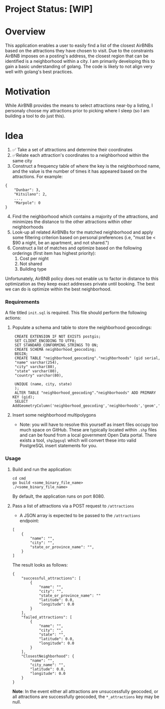 # Project Status: [WIP]

# Overview

This application enables a user to easily find a list of the closest AirBNBs based on the attractions they have chosen to visit.  Due to the constraints AirBNB imposes on a posting's address, the closest region that can be identified is a neighborhood within a city.  I am primarily developing this to gain a basic understanding of golang.  The  code is likely to not align very well with golang's best practices.

# Motivation

While AirBNB provides the means to select attractions near-by a listing, I personaly choose my attractions prior to picking where I sleep (so I am building a tool to do just this).

# Idea
1. ✅ Take a set of attractions and determine their coordinates
2. ✅Relate each attraction's coordinates to a neighborhood within the same city
3. Construct a frequency table of where the key is the neighborhood name, and the value is the number of times it has appeared based on the attractions. For example:
```
{
    "Dunbar": 3,
    "Kitsilano": 2,
    ...,
    "Marpole": 0
}
```
4. Find the neighborhood which contains a majority of the attractions, and minimizes the distance to the other attractions within other neighborhoods
5. Look-up all related AirBNBs for the matched neighborhood and apply some filtering criterion based on personal preferences (i.e, "must be < $90 a night, be an apartment, and not shared.")
6. Construct a list of matches and optimize based on the following orderings (first item has highest priority):
    1. Cost per night
    2. Not shared
    3. Building type

Unfortunately, AirBNB policy does not enable us to factor in distance to this optimization as they keep exact addresses private until booking. The best we can do is optimize within the best neighborhood.

### Requirements

A file titled `init.sql` is required. This file should perform the following actions:
1. Populate a schema and table to store the neighborhood geocodings:

        CREATE EXTENSION IF NOT EXISTS postgis;
        SET CLIENT_ENCODING TO UTF8;
        SET STANDARD_CONFORMING_STRINGS TO ON;
        CREATE SCHEMA neighborhood_geocoding;
        BEGIN;
        CREATE TABLE "neighborhood_geocoding"."neighborhoods" (gid serial,
        "name" varchar(254),
        "city" varchar(80),
        "state" varchar(80),
        "country" varchar(80),

        UNIQUE (name, city, state)
        );
        ALTER TABLE "neighborhood_geocoding"."neighborhoods" ADD PRIMARY KEY (gid);
        SELECT AddGeometryColumn('neighborhood_geocoding','neighborhoods','geom','4326','MULTIPOLYGON',2);
2. Insert some neighborhood multipolygons
    - Note: you will have to resolve this yourself as insert files occupy too much space on GitHub. These are typically located within `.shp` files and can be found from a local government Open Data portal. There exists a tool, `shp2pgsql` which will convert these into valid PostgreSQL insert statements for you.
 
### Usage
1. Build and run the application:
    ```
    cd cmd
    go build <some_binary_file_name>
    ./<some_binary_file_name>
    ```

    By default, the application runs on port 8080.

2. Pass a list of attractions via a POST request to `/attractions`

    - A JSON array is expected to be passed to the `/attractions` endpoint:
    ```
    [
        {
            "name": "",
            "city": "",
            "state_or_province_name": "",
        }
    ]
    ```

    The result looks as follows:
    ```
    {
        "successful_attractions": [
            {
                "name": "",
                "city": "",
                "state_or_province_name": ""
                "latitude": 0.0,
                "longitude": 0.0
            }
        ],
        "failed_attractions": [
            {
                "name": "",
                "city": "",
                "state": "",
                "latitude": 0.0,
                "longitude": 0.0
            }
        ],
        "ClosestNeighborhood": {
            "name": "",
            "city_name": "",
            "latitude": 0.0,
            "longitude": 0.0
        }
    }
    ```

    **Note**: In the event either all attractions are unsuccessfully geocoded, or all attractions are successfully geocoded, the `*_attractions` key may be null.
